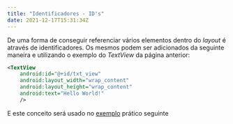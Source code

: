 ```yaml
---
title: "Identificadores - ID's"
date: 2021-12-17T15:31:34Z
---
```


De uma forma de conseguir referenciar vários elementos dentro do *layout* é através de identificadores.
Os mesmos podem ser adicionados da seguinte maneira e utilizando o exemplo do *TextView* da página anterior:

```xml
<TextView
    android:id="@+id/txt_view" 
    android:layout_width="wrap_content"
    android:layout_height="wrap_content"
    android:text="Hello World!"
    />
```

E este conceito será usado no [exemplo](../exemplo_frotend) prático seguinte